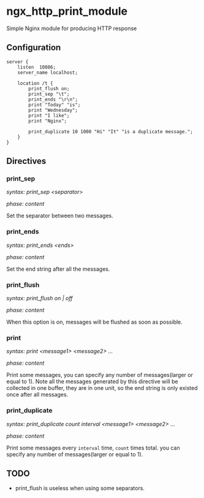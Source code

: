 # ngx_http_print_module
Simple Nginx module for producing HTTP response


## Configuration

```nginx
server {
    listen  10086;
    server_name localhost;
    
    location /t {
        print_flush on;
        print_sep "\t";
        print_ends "\r\n";
        print "Today" "is";
        print "Wednesday";
        print "I like";
        print "Nginx";

        print_duplicate 10 1000 "Hi" "It" "is a duplicate message.";
    }
}
```

## Directives

### print_sep

*syntax: print_sep \<separator\>*

*phase: content*

Set the separator between two messages.

### print_ends
*syntax: print_ends \<ends\>*

*phase: content*

Set the end string after all the messages.

### print_flush
*syntax: print_flush on | off*

*phase: content*

When this option is on, messages will be flushed as soon as possible.

### print

*syntax: print \<message1\> \<message2\> ...*

*phase: content*

Print some messages, you can specify any number of messages(larger or equal to 1). Note all the messages generated by this directive will be collected in one buffer, they are in one unit, so the end string is only existed once after all messages.

### print_duplicate

*syntax: print_duplicate count interval \<message1\> \<message2\> ...*

*phase: content*

Print some messages every `interval` time, `count` times total. you can specify any number of messages(larger or equal to 1). 

## TODO

* print_flush is useless when using some separators.
